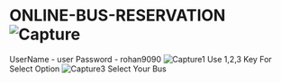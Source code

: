 # ONLINE-BUS-RESERVATION![Capture](https://github.com/user-attachments/assets/173e5111-a16a-40c6-8893-94ce7d0e04f8)

UserName - user
Password - rohan9090
![Capture1](https://github.com/user-attachments/assets/24810993-cfa7-485c-81e2-0a97765a4179)
Use 1,2,3 Key For Select Option
![Capture3](https://github.com/user-attachments/assets/adfe2c02-b7fd-49ff-a99c-f96623fd2806)
Select Your Bus
